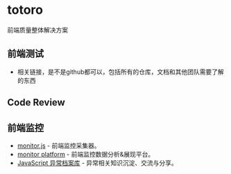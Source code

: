 # totoro

前端质量整体解决方案

## 前端测试

- 相关链接，是不是github都可以，包括所有的仓库，文档和其他团队需要了解的东西

## Code Review

## 前端监控

* [monitor.js](https://github.com/totorojs/monitor.js) - 前端监控采集器。
* [monitor platform](https://github.com/alipay/monitor-platform) - 前端监控数据分析&展现平台。
* [JavaScript 异常档案库](https://github.com/totorojs/javascript-exception-archives) -
  异常相关知识沉淀、交流与分享。
